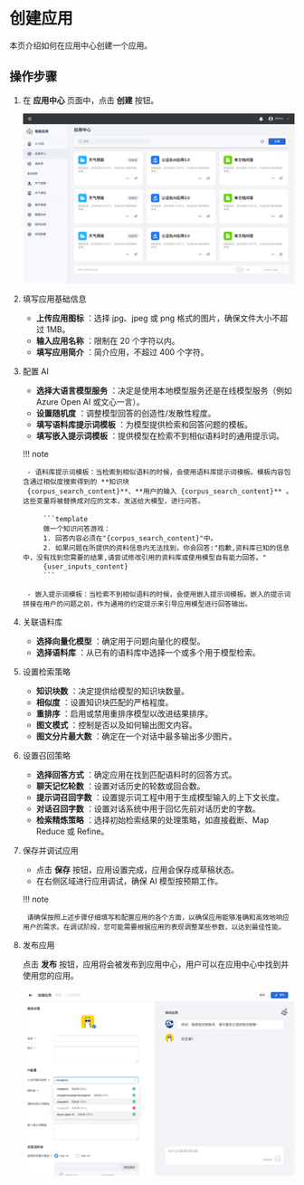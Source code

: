 # 创建应用

本页介绍如何在应用中心创建一个应用。

## 操作步骤

1. 在 **应用中心** 页面中，点击 **创建** 按钮。

    ![应用中心](images/app-center.png)

2. 填写应用基础信息

    - **上传应用图标** ：选择 jpg、jpeg 或 png 格式的图片，确保文件大小不超过 1MB。
    - **输入应用名称** ：限制在 20 个字符以内。
    - **填写应用简介** ：简介应用，不超过 400 个字符。

3. 配置 AI

    - **选择大语言模型服务** ：决定是使用本地模型服务还是在线模型服务（例如 Azure Open AI 或文心一言）。
    - **设置随机度** ：调整模型回答的创造性/发散性程度。
    - **填写语料库提示词模板** ：为模型提供检索和回答问题的模板。
    - **填写嵌入提示词模板** ：提供模型在检索不到相似语料时的通用提示词。

    !!! note

        - 语料库提示词模板：当检索到相似语料的时候，会使用语料库提示词模板。模板内容包含通过相似度搜索得到的 **知识块
        {corpus_search_content}**、**用户的输入 {corpus_search_content}** 。这些变量将被替换成对应的文本，发送给大模型，进行问答。

            ```template
            做一个知识问答游戏：
            1. 回答内容必须在"{corpus_search_content}"中。
            2. 如果问题在所提供的资料信息内无法找到，你会回答:"抱歉,资料库已知的信息中，没有找到您需要的结果,请尝试修改引用的资料库或使用模型自有能力回答。"
            {user_inputs_content}
            ```

        - 嵌入提示词模板：当检索不到相似语料的时候，会使用嵌入提示词模板。嵌入的提示词拼接在用户的问题之前，作为通用的约定提示来引导应用模型进行回答输出。

5. 关联语料库

    - **选择向量化模型** ：确定用于问题向量化的模型。
    - **选择语料库** ：从已有的语料库中选择一个或多个用于模型检索。

6. 设置检索策略

    - **知识块数** ：决定提供给模型的知识块数量。
    - **相似度** ：设置知识块匹配的严格程度。
    - **重排序** ：启用或禁用重排序模型以改进结果排序。
    - **图文模式** ：控制是否以及如何输出图文内容。
    - **图文分片最大数** ：确定在一个对话中最多输出多少图片。

7. 设置召回策略

    - **选择回答方式** ：确定应用在找到匹配语料时的回答方式。
    - **聊天记忆轮数** ：设置对话历史的轮数或回合数。
    - **提示词召回字数** ：设置提示词工程中用于生成模型输入的上下文长度。
    - **对话召回字数** ：设置对话系统中用于回忆先前对话历史的字数。
    - **检索精炼策略** ：选择初始检索结果的处理策略，如直接截断、Map Reduce 或 Refine。

8. 保存并调试应用

    - 点击 **保存** 按钮，应用设置完成，应用会保存成草稿状态。
    - 在右侧区域进行应用调试，确保 AI 模型按预期工作。
      
    !!! note

        请确保按照上述步骤仔细填写和配置应用的各个方面，以确保应用能够准确和高效地响应用户的需求。在调试阶段，您可能需要根据应用的表现调整某些参数，以达到最佳性能。

9. 发布应用

    点击 **发布** 按钮，应用将会被发布到应用中心，用户可以在应用中心中找到并使用您的应用。

    ![发布应用](images/publish-app.png)
